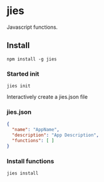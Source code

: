 # jies
Javascript functions.

## Install
    
    npm install -g jies
  

### Started init

    jies init
Interactively create a jies.json file

### jies.json

```json
{
  "name": "AppName",
  "description": "App Description",
  "functions": [ ]
}
```

### Install functions

    jies install

